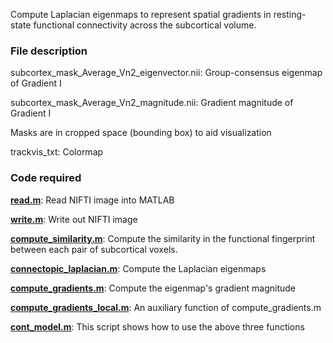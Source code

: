 Compute Laplacian eigenmaps to represent spatial gradients in resting-state functional connectivity across the subcortical volume.

### File description

subcortex_mask_Average_Vn2_eigenvector.nii: Group-consensus eigenmap of Gradient I

subcortex_mask_Average_Vn2_magnitude.nii: Gradient magnitude of Gradient I

Masks are in cropped space (bounding box) to aid visualization 

trackvis_txt: Colormap

### Code required

[**read.m**](../functions/read.m): Read NIFTI image into MATLAB

[**write.m**](../functions/write.m): Write out NIFTI image

[**compute_similarity.m**](../functions/compute_similarity.m): Compute the similarity in the functional fingerprint between each pair of subcortical voxels.

[**connectopic_laplacian.m**](../functions/connectopic_laplacian.m): Compute the Laplacian eigenmaps

[**compute_gradients.m**](../functions/compute_gradients.m): Compute the eigenmap's gradient magnitude

[**compute_gradients_local.m**](../functions/compute_gradients_local.m): An auxiliary function of compute_gradients.m

[**cont_model.m**](../functions/cont_model.m): This script shows how to use the above three functions




